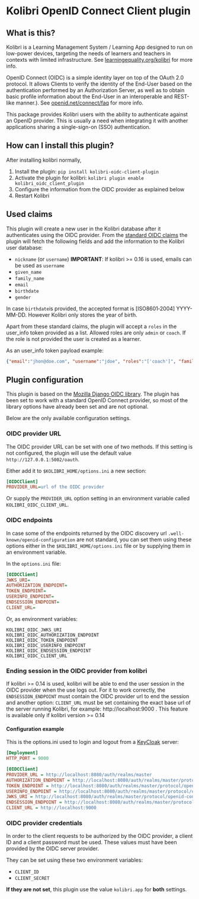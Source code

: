 
# Kolibri OpenID Connect Client plugin

## What is this?

Kolibri is a Learning Management System / Learning App designed to run on low-power devices, targeting the needs of learners and teachers in contexts with limited infrastructure. See [learningequality.org/kolibri](https://learningequality.org/kolibri/) for more info.

OpenID Connect (OIDC) is a simple identity layer on top of the OAuth 2.0 protocol. It allows Clients to verify the identity of the End-User based on the authentication performed by an Authorization Server, as well as to obtain basic profile information about the End-User in an interoperable and REST-like manner.). See [openid.net/connect/faq](https://openid.net/connect/faq/) for more info.

This package provides Kolibri users with the ability to authenticate against an OpenID provider. This is usually a need when integrating it with another applications sharing a single-sign-on (SSO) authentication.


## How can I install this plugin?

After installing kolibri normally,

1. Install the plugin: `pip install kolibri-oidc-client-plugin`
2. Activate the plugin for kolibri: `kolibri plugin enable kolibri_oidc_client_plugin`
3. Configure the information from the OIDC provider as explained below
4. Restart Kolibri


## Used claims

This plugin will create a new user in the Kolibri database after it authenticates using the OIDC provider.
From the [standard OIDC claims](https://openid.net/specs/openid-connect-core-1_0.html#StandardClaims) the plugin will fetch the following fields and add the information to the Kolibri user database:

- `nickname` (or `username`)  **IMPORTANT**: If kolibri >= 0.16 is used, emails can be used as `username`
- `given_name`
- `family_name`
- `email`
- `birthdate`
- `gender`

In case `birthdate`is provided, the accepted format is  [ISO8601‑2004] YYYY-MM-DD. However Kolibri only stores the year of birth.

Apart from these standard claims, the plugin will accept a  `roles` in the user_info token provided as a list. Allowed roles are only `admin` or `coach`.
If the role is not provided the user is created as a learner.

As an user_info token payload example:
```json
{"email":"jhon@doe.com", "username":"jdoe", "roles":"['coach']", "family_name":"Doe"}

```


## Plugin configuration

This plugin is based on the [Mozilla Django OIDC library](https://mozilla-django-oidc.readthedocs.io/en/stable/). The plugin has been set to work with a standard OpenID Connect provider, so most of the library options have already been set and are not optional.

Below are the only available configuration settings.


### OIDC provider URL

The OIDC provider URL can be set with one of two methods. If this setting is not configured, the plugin will use the default value  `http://127.0.0.1:5002/oauth`.

Either add it to `$KOLIBRI_HOME/options.ini` a new section:

```ini
[OIDCClient]
PROVIDER_URL=url of the OIDC provider
```

Or supply the `PROVIDER_URL` option setting in an environment variable called `KOLIBRI_OIDC_CLIENT_URL`.


### OIDC endpoints

In case some of the endpoints returned by the OIDC discovery url `.well-known/openid-configuration` are not standard, you can set them using these options either in the `$KOLIBRI_HOME/options.ini` file or by supplying them in an environment variable.

In the `options.ini` file:

```ini
[OIDCClient]
JWKS_URI=
AUTHORIZATION_ENDPOINT=
TOKEN_ENDPOINT=
USERINFO_ENDPOINT=
ENDSESSION_ENDPOINT=
CLIENT_URL=

```

Or, as environment variables:

```
KOLIBRI_OIDC_JWKS_URI
KOLIBRI_OIDC_AUTHORIZATION_ENDPOINT
KOLIBRI_OIDC_TOKEN_ENDPOINT
KOLIBRI_OIDC_USERINFO_ENDPOINT
KOLIBRI_OIDC_ENDSESSION_ENDPOINT
KOLIBRI_OIDC_CLIENT_URL
```

### Ending session in the OIDC provider from kolibri
If kolibri >= 0.14 is used, kolibri will be able to end the user session in the OIDC provider when the use logs out.
For it to work correctly, the `ENDSESSION_ENDPOINT` must contain the OIDC provider url to end the session and another option: `CLIENT_URL` must be set containing the exact base url of the server running Kolibri, for example: http://localhost:9000 . This feature is available only if kolibri version >= 0.14

#### Configuration example
This is the options.ini used to login and logout from a [KeyCloak](https://www.keycloak.org/) server:

```ini
[Deployment]
HTTP_PORT = 9000

[OIDCClient]
PROVIDER_URL = http://localhost:8080/auth/realms/master
AUTHORIZATION_ENDPOINT = http://localhost:8080/auth/realms/master/protocol/openid-connect/auth
TOKEN_ENDPOINT = http://localhost:8080/auth/realms/master/protocol/openid-connect/token
USERINFO_ENDPOINT = http://localhost:8080/auth/realms/master/protocol/openid-connect/userinfo
JWKS_URI = http://localhost:8080/auth/realms/master/protocol/openid-connect/certs
ENDSESSION_ENDPOINT = http://localhost:8080/auth/realms/master/protocol/openid-connect/logout
CLIENT_URL = http://localhost:9000
```

### OIDC provider credentials

In order to the client requests to be authorized by the OIDC provider, a client ID and a client password must be used. These values must have been provided by the OIDC server provider.

They can be set using these two environment variables:

* `CLIENT_ID`
* `CLIENT_SECRET`

**If they are not set**, this plugin use the value `kolibri.app` for **both** settings.